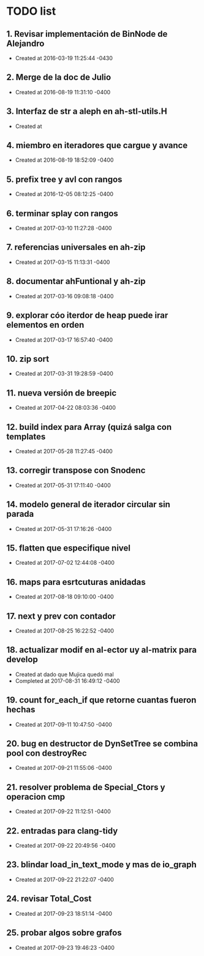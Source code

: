 # TODO list
## 1. Revisar implementación de BinNode de Alejandro
- Created at   2016-03-19 11:25:44 -0430

## 2. Merge de la doc de Julio
- Created at   2016-08-19 11:31:10 -0400

## 3. Interfaz de str a aleph en ah-stl-utils.H 
- Created at   

## 4. miembro en iteradores que cargue y avance
- Created at   2016-08-19 18:52:09 -0400

## 5. prefix tree y avl con rangos
- Created at   2016-12-05 08:12:25 -0400

## 6. terminar splay con rangos
- Created at   2017-03-10 11:27:28 -0400

## 7. referencias universales en ah-zip
- Created at   2017-03-15 11:13:31 -0400

## 8. documentar ahFuntional y ah-zip
- Created at   2017-03-16 09:08:18 -0400

## 9. explorar cóo iterdor de heap puede irar elementos en orden
- Created at   2017-03-17 16:57:40 -0400

## 10. zip sort
- Created at   2017-03-31 19:28:59 -0400

## 11. nueva versión de breepic
- Created at   2017-04-22 08:03:36 -0400

## 12. build index para Array (quizá salga con templates
- Created at   2017-05-28 11:27:45 -0400

## 13. corregir transpose con Snodenc
- Created at   2017-05-31 17:11:40 -0400

## 14. modelo general de iterador circular sin parada
- Created at   2017-05-31 17:16:26 -0400

## 15. flatten que especifique nivel
- Created at   2017-07-02 12:44:08 -0400

## 16. maps para esrtcuturas anidadas
- Created at   2017-08-18 09:10:00 -0400

## 17. next y prev con contador
- Created at   2017-08-25 16:22:52 -0400

## 18. actualizar modif en al-ector uy al-matrix para develop
- Created at    dado que Mujica quedó mal
- Completed at 2017-08-31 16:49:12 -0400

## 19. count for_each_if que retorne cuantas fueron hechas
- Created at   2017-09-11 10:47:50 -0400

## 20. bug en destructor de DynSetTree se combina pool con destroyRec
- Created at   2017-09-21 11:55:06 -0400

## 21. resolver problema de Special_Ctors y operacion cmp
- Created at   2017-09-22 11:12:51 -0400

## 22. entradas para clang-tidy
- Created at   2017-09-22 20:49:56 -0400

## 23. blindar load_in_text_mode y mas de io_graph
- Created at   2017-09-22 21:22:07 -0400

## 24. revisar Total_Cost
- Created at   2017-09-23 18:51:14 -0400

## 25. probar algos sobre grafos
- Created at   2017-09-23 19:46:23 -0400

